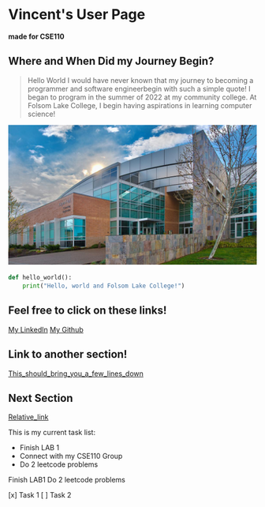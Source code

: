 # Vincent's User Page
**made for CSE110**

## Where and When Did my Journey Begin?
>Hello World
 I would have never known that my journey to becoming a programmer and software engineerbegin with such a simple quote! I began to program in the summer of 2022 at my community college. At Folsom Lake College, I begin having aspirations in learning computer science!

![Image of Folsom Lake College](flc_front_clouds2_slideshow1140x642.jpg)

```python
def hello_world():
    print("Hello, world and Folsom Lake College!")
```

## Feel free to click on these links!
[My LinkedIn](https://www.linkedin.com/in/vincent-trinh-3a9963277/)
[My Github](https://github.com/Vkt5451)

## Link to another section!
[This_should_bring_you_a_few_lines_down](#next-section)










## Next Section
[Relative_link](README.md)


This is my current task list:
+ Finish LAB 1
+ Connect with my CSE110 Group
+ Do 2 leetcode problems

Finish LAB1
Do 2 leetcode problems

[x] Task 1
[ ] Task 2
